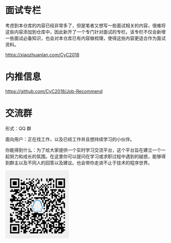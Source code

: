 # 面试专栏

考虑到本仓库的内容已经非常多了，但是笔者又想写一些面试相关的内容，很难将这些内容添加到仓库中，因此新开了一个专门针对面试的专栏。该专栏不仅会新增一些面试必备知识，也会对本仓库已有内容做梳理，使得这些内容更适合作为面试资料。

https://xiaozhuanlan.com/CyC2018

# 内推信息

https://github.com/CyC2018/Job-Recommend

# 交流群

形式：QQ 群

面向用户：正在找工作，以及已经工作并且想持续学习的小伙伴。

你能得到什么：为了给大家提供一个实时学习交流平台，这个平台旨在建立一个一起努力和成长的氛围。在这里你可以提问在学习或求职过程中遇到的疑惑，能够得到群主以及不同人的回答以及建议。也会带你走进不止于技术的程序世界。

<img src="https://github.com/CyC2018/CS-Notes/raw/master/other/group1.png" width="200px">

